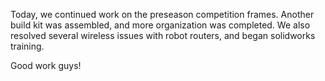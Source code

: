 <!--t Meeting: Tuesday, April 21th, 2015 t-->

Today, we continued work on the preseason competition frames. Another build kit was assembled, and more organization was completed. We also resolved several wireless issues with robot routers, and began solidworks training.

Good work guys!